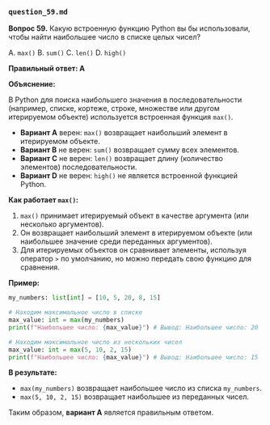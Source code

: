 

### `question_59.md`

**Вопрос 59.** Какую встроенную функцию Python вы бы использовали, чтобы найти наибольшее число в списке целых чисел?

A. `max()`
B. `sum()`
C. `len()`
D. `high()`

**Правильный ответ: A**

**Объяснение:**

В Python для поиска наибольшего значения в последовательности (например, списке, кортеже, строке, множестве или другом итерируемом объекте) используется встроенная функция `max()`.

*   **Вариант A** верен: `max()` возвращает наибольший элемент в итерируемом объекте.
*   **Вариант B** не верен: `sum()` возвращает сумму всех элементов.
*   **Вариант C** не верен:  `len()` возвращает длину (количество элементов) последовательности.
*   **Вариант D** не верен: `high()` не является встроенной функцией Python.

**Как работает `max()`:**

1.  `max()` принимает итерируемый объект в качестве аргумента (или несколько аргументов).
2.  Он возвращает наибольший элемент в итерируемом объекте (или наибольшее значение среди переданных аргументов).
3.  Для итерируемых объектов он сравнивает элементы, используя оператор `>` по умолчанию, но можно передать свою функцию для сравнения.

**Пример:**

```python
my_numbers: list[int] = [10, 5, 20, 8, 15]

# Находим максимальное число в списке
max_value: int = max(my_numbers)
print(f"Наибольшее число: {max_value}") # Вывод: Наибольшее число: 20

# Находим максимальное число из нескольких чисел
max_value: int = max(5, 10, 2, 15)
print(f"Наибольшее число: {max_value}") # Вывод: Наибольшее число: 15
```

**В результате:**

*   `max(my_numbers)` возвращает наибольшее число из списка `my_numbers`.
*   `max(5, 10, 2, 15)` возвращает наибольшее из переданных чисел.
  
Таким образом, **вариант A** является правильным ответом.
